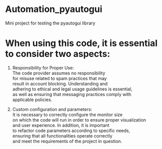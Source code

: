 # Automation_pyautogui
 Mini project for testing the pyautogui library
 
 # When using this code, it is essential to consider two aspects:
 
 1. Responsibility for Proper Use: \
The code provider assumes no responsibility \
for misuse related to spam practices that may \
result in account blocking. Understanding and \
adhering to ethical and legal usage guidelines is essential, \
 as well as ensuring that messaging practices comply with \
 applicable policies.
 
2. Custom configuration and parameters: \
It is necessary to correctly configure the monitor size \
on which the code will run in order to ensure proper visualization \
and user experience. In addition, it is important \
to refactor code parameters according to specific needs, \
ensuring that all functionalities operate correctly \
and meet the requirements of the project in question.
